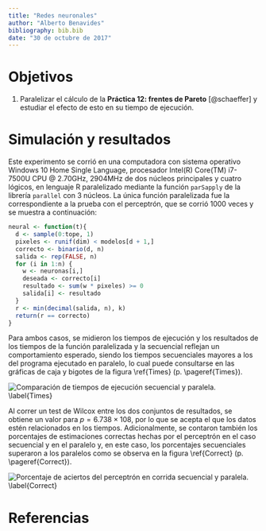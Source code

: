 ```yaml
---
title: "Redes neuronales"
author: "Alberto Benavides"
bibliography: bib.bib
date: "30 de octubre de 2017"
---
```


# Objetivos
1. Paralelizar el cálculo de la **Práctica 12: frentes de Pareto** [@schaeffer] y estudiar el efecto de esto en su tiempo de ejecución.

# Simulación y resultados
Este experimento se corrió en una computadora con sistema operativo Windows 10 Home Single Language, procesador Intel(R) Core(TM) i7-7500U CPU @ $2.70$GHz, $2904$MHz de dos núcleos principales y cuatro lógicos, en lenguaje R paralelizado mediante la función `parSapply` de la librería `parallel` con 3 núcleos. La única función paralelizada fue la correspondiente a la prueba con el perceptrón, que se corrió $1000$ veces y se muestra a continuación:

```r
neural <- function(t){
  d <- sample(0:tope, 1)
  pixeles <- runif(dim) < modelos[d + 1,]
  correcto <- binario(d, n)
  salida <- rep(FALSE, n)
  for (i in 1:n) {
    w <- neuronas[i,]
    deseada <- correcto[i]
    resultado <- sum(w * pixeles) >= 0
    salida[i] <- resultado
  }
  r <- min(decimal(salida, n), k)
  return(r == correcto)
}
```

Para ambos casos, se midieron los tiempos de ejecución y los resultados de los tiempos de la función paralelizada y la secuencial reflejan un comportamiento esperado, siendo los tiempos secuenciales mayores a los del programa ejecutado en paralelo, lo cual puede consultarse en las gráficas de caja y bigotes de la figura \ref{Times} (p. \pageref{Times}).

![Comparación de tiempos de ejecución secuencial y paralela. \label{Times}](Times.png)

Al correr un test de Wilcox entre los dos conjuntos de resultados, se obtiene un valor para $p = 6.738 \times 10{8}$, por lo que se acepta el que los datos estén relacionados en los tiempos. Adicionalmente, se contaron también los porcentajes de estimaciones correctas hechas por el perceptrón en el caso secuencial y en el paralelo y, en este caso, los porcentajes secuenciales superaron a los paralelos como se observa en la figura \ref{Correct} (p. \pageref{Correct}).

![Porcentaje de aciertos del perceptrón en corrida secuencial y paralela. \label{Correct}](Correct.png)

# Referencias
